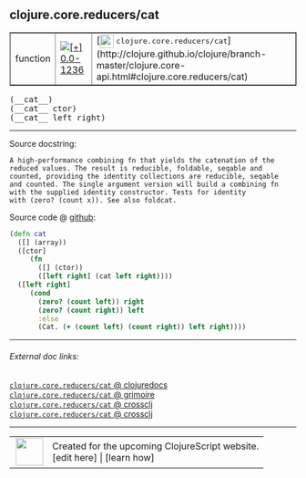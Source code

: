 ## clojure.core.reducers/cat



 <table border="1">
<tr>
<td>function</td>
<td><a href="https://github.com/cljsinfo/cljs-api-docs/tree/0.0-1236"><img valign="middle" alt="[+] 0.0-1236" title="Added in 0.0-1236" src="https://img.shields.io/badge/+-0.0--1236-lightgrey.svg"></a> </td>
<td>
[<img height="24px" valign="middle" src="http://i.imgur.com/1GjPKvB.png"> <samp>clojure.core.reducers/cat</samp>](http://clojure.github.io/clojure/branch-master/clojure.core-api.html#clojure.core.reducers/cat)
</td>
</tr>
</table>


 <samp>
(__cat__)<br>
</samp>
 <samp>
(__cat__ ctor)<br>
</samp>
 <samp>
(__cat__ left right)<br>
</samp>

---





Source docstring:

```
A high-performance combining fn that yields the catenation of the
reduced values. The result is reducible, foldable, seqable and
counted, providing the identity collections are reducible, seqable
and counted. The single argument version will build a combining fn
with the supplied identity constructor. Tests for identity
with (zero? (count x)). See also foldcat.
```


Source code @ [github](https://github.com/clojure/clojurescript/blob/r1847/src/cljs/clojure/core/reducers.cljs#L206-L223):

```clj
(defn cat
  ([] (array))
  ([ctor]
     (fn
       ([] (ctor))
       ([left right] (cat left right))))
  ([left right]
     (cond
       (zero? (count left)) right
       (zero? (count right)) left
       :else
       (Cat. (+ (count left) (count right)) left right))))
```

<!--
Repo - tag - source tree - lines:

 <pre>
clojurescript @ r1847
└── src
    └── cljs
        └── clojure
            └── core
                └── <ins>[reducers.cljs:206-223](https://github.com/clojure/clojurescript/blob/r1847/src/cljs/clojure/core/reducers.cljs#L206-L223)</ins>
</pre>

-->

---



###### External doc links:

[`clojure.core.reducers/cat` @ clojuredocs](http://clojuredocs.org/clojure.core.reducers/cat)<br>
[`clojure.core.reducers/cat` @ grimoire](http://conj.io/store/v1/org.clojure/clojure/1.7.0-beta3/clj/clojure.core.reducers/cat/)<br>
[`clojure.core.reducers/cat` @ crossclj](http://crossclj.info/fun/clojure.core.reducers/cat.html)<br>
[`clojure.core.reducers/cat` @ crossclj](http://crossclj.info/fun/clojure.core.reducers.cljs/cat.html)<br>

---

 <table>
<tr><td>
<img valign="middle" align="right" width="48px" src="http://i.imgur.com/Hi20huC.png">
</td><td>
Created for the upcoming ClojureScript website.<br>
[edit here] | [learn how]
</td></tr></table>

[edit here]:https://github.com/cljsinfo/cljs-api-docs/blob/master/cljsdoc/clojure.core.reducers/cat.cljsdoc
[learn how]:https://github.com/cljsinfo/cljs-api-docs/wiki/cljsdoc-files

<!--

This information was too distracting to show to readers, but I'll leave it
commented here since it is helpful to:

- pretty-print the data used to generate this document
- and show how to retrieve that data



The API data for this symbol:

```clj
{:ns "clojure.core.reducers",
 :name "cat",
 :signature ["[]" "[ctor]" "[left right]"],
 :history [["+" "0.0-1236"]],
 :type "function",
 :full-name-encode "clojure.core.reducers/cat",
 :source {:code "(defn cat\n  ([] (array))\n  ([ctor]\n     (fn\n       ([] (ctor))\n       ([left right] (cat left right))))\n  ([left right]\n     (cond\n       (zero? (count left)) right\n       (zero? (count right)) left\n       :else\n       (Cat. (+ (count left) (count right)) left right))))",
          :title "Source code",
          :repo "clojurescript",
          :tag "r1847",
          :filename "src/cljs/clojure/core/reducers.cljs",
          :lines [206 223]},
 :full-name "clojure.core.reducers/cat",
 :clj-symbol "clojure.core.reducers/cat",
 :docstring "A high-performance combining fn that yields the catenation of the\nreduced values. The result is reducible, foldable, seqable and\ncounted, providing the identity collections are reducible, seqable\nand counted. The single argument version will build a combining fn\nwith the supplied identity constructor. Tests for identity\nwith (zero? (count x)). See also foldcat."}

```

Retrieve the API data for this symbol:

```clj
;; from Clojure REPL
(require '[clojure.edn :as edn])
(-> (slurp "https://raw.githubusercontent.com/cljsinfo/cljs-api-docs/catalog/cljs-api.edn")
    (edn/read-string)
    (get-in [:symbols "clojure.core.reducers/cat"]))
```

-->
